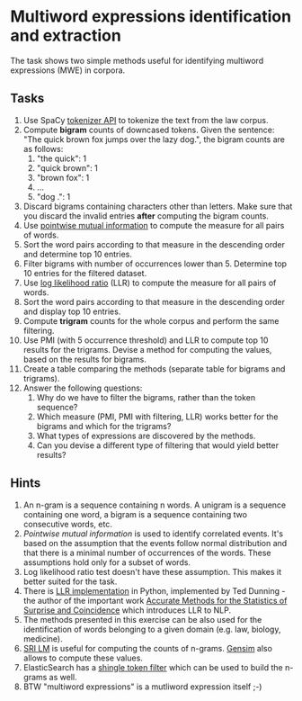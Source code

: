 # Multiword expressions identification and extraction

The task shows two simple methods useful for identifying multiword expressions (MWE) in corpora.

## Tasks

1. Use SpaCy [tokenizer API](https://spacy.io/api/tokenizer) to tokenize the text from the law corpus.
1. Compute **bigram** counts of downcased tokens.  Given the sentence: "The quick brown fox jumps over the
   lazy dog.", the bigram counts are as follows:
   1. "the quick": 1
   1. "quick brown": 1
   1. "brown fox": 1
   1. ...
   1. "dog .": 1
1. Discard bigrams containing characters other than letters. Make sure that you discard the invalid entries **after**
   computing the bigram counts.
1. Use [pointwise mutual information](https://en.wikipedia.org/wiki/Pointwise_mutual_information) to compute the measure 
   for all pairs of words. 
1. Sort the word pairs according to that measure in the descending order and determine top 10 entries.
1. Filter bigrams with number of occurrences lower than 5. Determine top 10 entries for the filtered dataset.
1. Use [log likelihood ratio](http://tdunning.blogspot.com/2008/03/surprise-and-coincidence.html) (LLR) to compute the measure
   for all pairs of words.
1. Sort the word pairs according to that measure in the descending order and display top 10 entries.
1. Compute **trigram** counts for the whole corpus and perform the same filtering.
1. Use PMI (with 5 occurrence threshold) and LLR to compute top 10 results for the trigrams. Devise a method for computing the values, based on the
   results for bigrams.
1. Create a table comparing the methods (separate table for bigrams and trigrams).
1. Answer the following questions:
   1. Why do we have to filter the bigrams, rather than the token sequence?
   1. Which measure (PMI, PMI with filtering, LLR) works better for the bigrams and which for the trigrams?
   1. What types of expressions are discovered by the methods.
   1. Can you devise a different type of filtering that would yield better results?

## Hints

1. An n-gram is a sequence containing n words. A unigram is a sequence containing one word,
   a bigram is a sequence containing two consecutive words, etc.
1. *Pointwise mutual information* is used to identify correlated events. It's based on the assumption that the events
   follow normal distribution and that there is a minimal number of occurrences of the words. These assumptions hold
   only for a subset of words.
1. Log likelihood ratio test doesn't have these assumption. This makes it better suited for the task.
1. There is [LLR implementation](https://github.com/tdunning/python-llr) in Python, implemented by Ted Dunning - the
   author of the important work [Accurate Methods for the Statistics of Surprise and
   Coincidence](https://aclweb.org/anthology/J93-1003) which introduces LLR to NLP.
1. The methods presented in this exercise can be also used for the identification of words belonging to a given domain
   (e.g. law, biology, medicine).
1. [SRI LM](http://www.speech.sri.com/projects/srilm/) is useful for computing the counts of n-grams. 
   [Gensim](https://radimrehurek.com/gensim/models/phrases.html) also allows
   to compute these values.
1. ElasticSearch has a [shingle token filter](https://www.elastic.co/guide/en/elasticsearch/reference/current/analysis-shingle-tokenfilter.html) 
   which can be used to build the n-grams as well.
1. BTW "multiword expressions" is a mutliword expression itself ;-)
